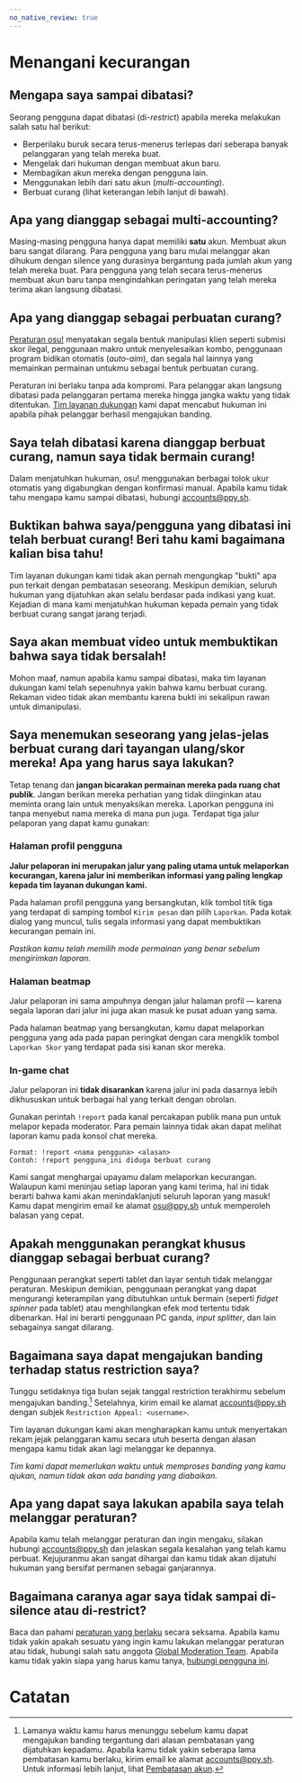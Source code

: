 ```yaml
---
no_native_review: true
---
```


# Menangani kecurangan

## Mengapa saya sampai dibatasi?

Seorang pengguna dapat dibatasi (di-*restrict*) apabila mereka melakukan salah satu hal berikut:

- Berperilaku buruk secara terus-menerus terlepas dari seberapa banyak pelanggaran yang telah mereka buat.
- Mengelak dari hukuman dengan membuat akun baru.
- Membagikan akun mereka dengan pengguna lain.
- Menggunakan lebih dari satu akun (*multi-accounting*).
- Berbuat curang (lihat keterangan lebih lanjut di bawah).

## Apa yang dianggap sebagai multi-accounting?

Masing-masing pengguna hanya dapat memiliki **satu** akun. Membuat akun baru sangat dilarang. Para pengguna yang baru mulai melanggar akan dihukum dengan silence yang durasinya bergantung pada jumlah akun yang telah mereka buat. Para pengguna yang telah secara terus-menerus membuat akun baru tanpa mengindahkan peringatan yang telah mereka terima akan langsung dibatasi.

## Apa yang dianggap sebagai perbuatan curang?

[Peraturan osu!](/wiki/Rules) menyatakan segala bentuk manipulasi klien seperti submisi skor ilegal, penggunaan makro untuk menyelesaikan kombo, penggunaan program bidikan otomatis (*auto-aim*), dan segala hal lainnya yang memainkan permainan untukmu sebagai bentuk perbuatan curang.

Peraturan ini berlaku tanpa ada kompromi. Para pelanggar akan langsung dibatasi pada pelanggaran pertama mereka hingga jangka waktu yang tidak ditentukan. [Tim layanan dukungan](/wiki/People/Account_support_team) kami dapat mencabut hukuman ini apabila pihak pelanggar berhasil mengajukan banding.

## Saya telah dibatasi karena dianggap berbuat curang, namun saya tidak bermain curang!

Dalam menjatuhkan hukuman, osu! menggunakan berbagai tolok ukur otomatis yang digabungkan dengan konfirmasi manual. Apabila kamu tidak tahu mengapa kamu sampai dibatasi, hubungi [accounts@ppy.sh](mailto:accounts@ppy.sh).

## Buktikan bahwa saya/pengguna yang dibatasi ini telah berbuat curang! Beri tahu kami bagaimana kalian bisa tahu!

Tim layanan dukungan kami tidak akan pernah mengungkap "bukti" apa pun terkait dengan pembatasan seseorang. Meskipun demikian, seluruh hukuman yang dijatuhkan akan selalu berdasar pada indikasi yang kuat. Kejadian di mana kami menjatuhkan hukuman kepada pemain yang tidak berbuat curang sangat jarang terjadi.

## Saya akan membuat video untuk membuktikan bahwa saya tidak bersalah!

Mohon maaf, namun apabila kamu sampai dibatasi, maka tim layanan dukungan kami telah sepenuhnya yakin bahwa kamu berbuat curang. Rekaman video tidak akan membantu karena bukti ini sekalipun rawan untuk dimanipulasi.

## Saya menemukan seseorang yang jelas-jelas berbuat curang dari tayangan ulang/skor mereka! Apa yang harus saya lakukan?

Tetap tenang dan **jangan bicarakan permainan mereka pada ruang chat publik**. Jangan berikan mereka perhatian yang tidak diinginkan atau meminta orang lain untuk menyaksikan mereka.
Laporkan pengguna ini tanpa menyebut nama mereka di mana pun juga. Terdapat tiga jalur pelaporan yang dapat kamu gunakan:

### Halaman profil pengguna

**Jalur pelaporan ini merupakan jalur yang paling utama untuk melaporkan kecurangan, karena jalur ini memberikan informasi yang paling lengkap kepada tim layanan dukungan kami.**

Pada halaman profil pengguna yang bersangkutan, klik tombol titik tiga yang terdapat di samping tombol `Kirim pesan` dan pilih `Laporkan`. Pada kotak dialog yang muncul, tulis segala informasi yang dapat membuktikan kecurangan pemain ini.

*Pastikan kamu telah memilih mode permainan yang benar sebelum mengirimkan laporan.*

### Halaman beatmap

Jalur pelaporan ini sama ampuhnya dengan jalur halaman profil — karena segala laporan dari jalur ini juga akan masuk ke pusat aduan yang sama.

Pada halaman beatmap yang bersangkutan, kamu dapat melaporkan pengguna yang ada pada papan peringkat dengan cara mengklik tombol `Laporkan Skor` yang terdapat pada sisi kanan skor mereka.

### In-game chat

Jalur pelaporan ini **tidak disarankan** karena jalur ini pada dasarnya lebih dikhususkan untuk berbagai hal yang terkait dengan obrolan.

Gunakan perintah `!report` pada kanal percakapan publik mana pun untuk melapor kepada moderator. Para pemain lainnya tidak akan dapat melihat laporan kamu pada konsol chat mereka.

```
Format: !report <nama pengguna> <alasan>
Contoh: !report pengguna_ini diduga berbuat curang
```

Kami sangat menghargai upayamu dalam melaporkan kecurangan. Walaupun kami meninjau setiap laporan yang kami terima, hal ini tidak berarti bahwa kami akan menindaklanjuti seluruh laporan yang masuk! Kamu dapat mengirim email ke alamat [osu@ppy.sh](mailto:osu@ppy.sh) untuk memperoleh balasan yang cepat.

## Apakah menggunakan perangkat khusus dianggap sebagai berbuat curang?

Penggunaan perangkat seperti tablet dan layar sentuh tidak melanggar peraturan. Meskipun demikian, penggunaan perangkat yang dapat mengurangi keterampilan yang dibutuhkan untuk bermain (seperti *fidget spinner* pada tablet) atau menghilangkan efek mod tertentu tidak dibenarkan. Hal ini berarti penggunaan PC ganda, *input splitter*, dan lain sebagainya sangat dilarang.

## Bagaimana saya dapat mengajukan banding terhadap status restriction saya?

Tunggu setidaknya tiga bulan sejak tanggal restriction terakhirmu sebelum mengajukan banding.[^restriction-length] Setelahnya, kirim email ke alamat [accounts@ppy.sh](mailto:accounts@ppy.sh) dengan subjek `Restriction Appeal: <username>`.

Tim layanan dukungan kami akan mengharapkan kamu untuk menyertakan rekam jejak pelanggaran kamu secara utuh beserta dengan alasan mengapa kamu tidak akan lagi melanggar ke depannya.

*Tim kami dapat memerlukan waktu untuk memproses banding yang kamu ajukan, namun tidak akan ada banding yang diabaikan.*

## Apa yang dapat saya lakukan apabila saya telah melanggar peraturan?

Apabila kamu telah melanggar peraturan dan ingin mengaku, silakan hubungi [accounts@ppy.sh](mailto:accounts@ppy.sh) dan jelaskan segala kesalahan yang telah kamu perbuat. Kejujuranmu akan sangat dihargai dan kamu tidak akan dijatuhi hukuman yang bersifat permanen sebagai ganjarannya.

## Bagaimana caranya agar saya tidak sampai di-silence atau di-restrict?

Baca dan pahami [peraturan yang berlaku](/wiki/Rules) secara seksama. Apabila kamu tidak yakin apakah sesuatu yang ingin kamu lakukan melanggar peraturan atau tidak, hubungi salah satu anggota [Global Moderation Team](/wiki/People/Global_Moderation_Team). Apabila kamu tidak yakin siapa yang harus kamu tanya, [hubungi pengguna ini](https://osu.ppy.sh/users/5999631).

# Catatan

[^restriction-length]: Lamanya waktu kamu harus menunggu sebelum kamu dapat mengajukan banding tergantung dari alasan pembatasan yang dijatuhkan kepadamu. Apabila kamu tidak yakin seberapa lama pembatasan kamu berlaku, kirim email ke alamat [accounts@ppy.sh](mailto:accounts@ppy.sh). Untuk informasi lebih lanjut, lihat [Pembatasan akun](/wiki/Help_centre/Account_restrictions). 
